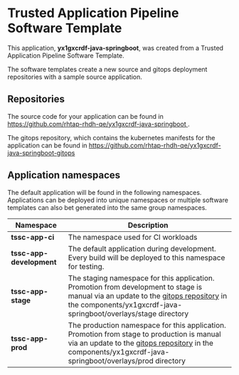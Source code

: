 # Trusted Application Pipeline Software Template

This application, **yx1gxcrdf-java-springboot**, was created from a Trusted Application Pipeline Software Template.

The software templates create a new source and gitops deployment repositories with a sample source application. 

## Repositories

The source code for your application can be found in [https://github.com/rhtap-rhdh-qe/yx1gxcrdf-java-springboot ](https://github.com/rhtap-rhdh-qe/yx1gxcrdf-java-springboot ).
 
The gitops repository, which contains the kubernetes manifests for the application can be found in 
[https://github.com/rhtap-rhdh-qe/yx1gxcrdf-java-springboot-gitops ](https://github.com/rhtap-rhdh-qe/yx1gxcrdf-java-springboot-gitops ) 

## Application namespaces 

The default application will be found in the following namespaces. Applications can be deployed into unique namespaces or multiple software templates can also bet generated into the same group namespaces.  

|  Namespace   |  Description   |  
| -------- | -------- |
| **tssc-app-ci** | The namespace used for CI workloads |
| **tssc-app-development** | The default application during development. Every build will be deployed to this namespace for testing. |
| **tssc-app-stage** | The staging namespace for this application. Promotion from development to stage is manual via an update to the [gitops repository](https://github.com/rhtap-rhdh-qe/yx1gxcrdf-java-springboot-gitops ) in the components/yx1gxcrdf-java-springboot/overlays/stage directory |
| **tssc-app-prod** | The production namespace for this application. Promotion from stage to production is manual via an update to the [gitops repository](https://github.com/rhtap-rhdh-qe/yx1gxcrdf-java-springboot-gitops ) in the components/yx1gxcrdf-java-springboot/overlays/prod directory |